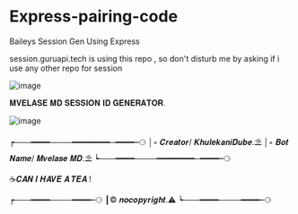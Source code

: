 # Express-pairing-code
Baileys Session Gen Using Express


session.guruapi.tech is using this repo , so don't disturb me by asking if i use any other repo for session 

![image](https://github.com/user-attachments/assets/4d45804c-3d44-4f54-b74d-95617f28e2ef)

𝐌𝐕𝐄𝐋𝐀𝐒𝐄 𝐌𝐃 𝐒𝐄𝐒𝐒𝐈𝐎𝐍 𝐈𝐃 𝐆𝐄𝐍𝐄𝐑𝐀𝐓𝐎𝐑.

![image](https://files.catbox.moe/7a63r4.png)



┍───━━━━────━━━━━━━━─━━━━┉⚆
│◦ 𝑪𝒓𝒆𝒂𝒕𝒐𝒓/ 𝑲𝒉𝒖𝒍𝒆𝒌𝒂𝒏𝒊𝑫𝒖𝒃𝒆.⛱️
│◦ 𝑩𝒐𝒕 𝑵𝒂𝒎𝒆/ 𝑴𝒗𝒆𝒍𝒂𝒔𝒆 𝑴𝑫.⛱️
┕───━━━━────━━━━━━━━─━━━━┉⚆

☕𝑪𝑨𝑵 𝑰 𝑯𝑨𝑽𝑬 𝑨 𝑻𝑬𝑨 !

┍───━━━━────━━━━┉⚆
┃© 𝒏𝒐𝒄𝒐𝒑𝒚𝒓𝒊𝒈𝒉𝒕.⚠
┕───━━━━────━━━━┉⚆

